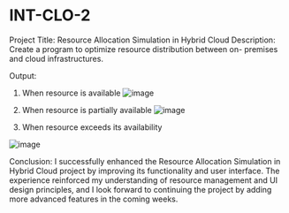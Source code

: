 # INT-CLO-2
Project Title: 
Resource Allocation Simulation in Hybrid
Cloud
Description:
Create a program to optimize resource distribution between on- premises and cloud infrastructures.


Output:
1.	When resource is available
  ![image](https://github.com/user-attachments/assets/6a47ec6e-543b-4f23-9462-a317d49e9b09)

2.	When resource is partially available
  ![image](https://github.com/user-attachments/assets/9730280c-ec52-4428-bf8f-2c4a5ebe1448)

3.	When resource exceeds its availability
 
![image](https://github.com/user-attachments/assets/a326de39-7287-48ca-9218-38b39602b426)


Conclusion:
I successfully enhanced the Resource Allocation Simulation in Hybrid Cloud project by improving its functionality and user interface. The experience reinforced my understanding of resource management and UI design principles, and I look forward to continuing the project by adding more advanced features in the coming weeks.

